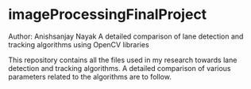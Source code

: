 # imageProcessingFinalProject
Author: Anishsanjay Nayak
A detailed comparison of lane detection and tracking algorithms using OpenCV libraries

This repository contains all the files used in my research towards lane detection and tracking algorithms.
A detailed comparison of various parameters related to the algorithms are to follow.

